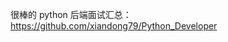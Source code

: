 很棒的 python 后端面试汇总：<a href = "https://github.com/xiandong79/Python_Developer"> https://github.com/xiandong79/Python_Developer</a>